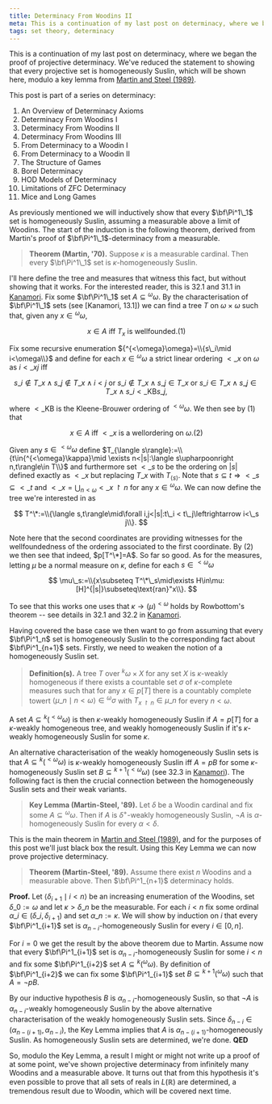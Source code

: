```yaml
---
title: Determinacy From Woodins II
meta: This is a continuation of my last post on determinacy, where we began the proof of projective determinacy. We've reduced the statement to showing that every projective set is homogeneously Suslin, which will be shown here, modulo a key lemma from Martin and Steel (1989).
tags: set theory, determinacy
---
```


This is a continuation of my last post on determinacy, where we began the proof of
projective determinacy. We've reduced the statement to showing that every projective
set is homogeneously Suslin, which will be shown here, modulo a key lemma from [Martin
and Steel (1989)](https://doi.org/10.2307/1990913).

This post is part of a series on determinacy:

1. <router-link to="/posts/2017-01-11-an-overview-of-determinacy-axioms">An Overview of
   Determinacy Axioms</router-link>
2. <router-link to="/posts/2017-01-25-determinacy-from-woodins-i">Determinacy From
   Woodins I</router-link>
3. Determinacy From Woodins II
4. <router-link to="/posts/2017-02-22-determinacy-from-woodins-iii">Determinacy From
   Woodins III</router-link>
5. <router-link to="/posts/2017-04-05-from-determinacy-to-a-woodin-i">From Determinacy
   to a Woodin I</router-link>
6. <router-link to="/posts/2017-05-10-from-determinacy-to-a-woodin-ii">From Determinacy
   to a Woodin II</router-link>
7. <router-link to="/posts/2017-05-24-the-structure-of-games">The Structure of
   Games</router-link>
8. <router-link to="/posts/2017-06-07-borel-determinacy">Borel
   Determinacy</router-link>
9. <router-link to="/posts/2017-06-21-hod-models-of-determinacy">HOD Models of
   Determinacy</router-link>
10. <router-link to="/posts/2017-07-14-limitations-of-zfc-determinacy">Limitations of
    ZFC Determinacy</router-link>
11. <router-link to="/posts/2018-08-02-mice-and-long-games">Mice and Long
    Games</router-link>

As previously mentioned we will inductively show that every $\bf\Pi^1\_1$ set is
homogeneously Suslin, assuming a measurable above a limit of Woodins. The start of the
induction is the following theorem, derived from Martin's proof of
$\bf\Pi^1\_1$-determinacy from a measurable.

> **Theorem (Martin, '70).** Suppose $\kappa$ is a measurable cardinal. Then every
> $\bf\Pi^1\_1$ set is $\kappa$-homogeneously Suslin.

I'll here define the tree and measures that witness this fact, but without showing that
it works. For the interested reader, this is 32.1 and 31.1 in
[Kanamori](https://doi.org/10.1007/978-3-540-88867-3). Fix some $\bf\Pi^1\_1$ set
$A\subseteq{^\omega\omega}$. By the characterisation of $\bf\Pi^1\_1$ sets (see
[Kanamori, 13.1]) we can find a tree $T$ on $\omega\times\omega$ such that, given any
$x\in{^\omega\omega}$,

$$ x\in A\text{ iff }T_x\text{ is wellfounded.} (1) $$

Fix some recursive enumeration ${^{<\omega}\omega}=\\{s\_i\mid i<\omega\\}$ and define
for each $x\in{^\omega\omega}$ a strict linear ordering $<\_x$ on $\omega$ as $i<\_x j$
iff

$$
s\_i\notin T\_x\land s\_j\notin T\_x\land i < j\text{ or }s\_i\notin T\_x\land s\_j\in
T\_x\text{ or }s\_i\in T\_x\land s\_j\in T\_x\land s\_i<\_{\text{KB}}s\_j,
$$

where $<\_{\text{KB}}$ is the Kleene-Brouwer ordering of ${^{<\omega}\omega}$. We then
see by (1) that

$$ x\in A\text{ iff }<\_x\text{ is a wellordering on }\omega. (2) $$

Given any $s\in{^{<\omega}\omega}$ define $T_{\langle
s\rangle}:=\\{t\in{^{<\omega}\kappa}\mid \exists n<|s|:\langle s\upharpoonright
n,t\rangle\in T\\}$ and furthermore set $<\_s$ to be the ordering on $|s|$ defined
exactly as $<\_x$ but replacing $T\_x$ with $T_{\langle s\rangle}$. Note that
$s\subseteq t\Rightarrow <\_s\subseteq <\_t$ and
$<\_x=\bigcup_{n<\omega}<\_{x\upharpoonright n}$ for any $x\in{^\omega\omega}$. We can
now define the tree we're interested in as

$$
T^\*:=\\{\langle s,t\rangle\mid\forall i,j<|s|:t\_i < t\_j\leftrightarrow i<\_s j\\}.
$$

Note here that the second coordinates are providing witnesses for the wellfoundedness
of the ordering associated to the first coordinate. By (2) we then see that indeed,
$p[T^\*]=A$. So far so good. As for the measures, letting $\mu$ be a normal measure on
$\kappa$, define for each $s\in{^{<\omega}\omega}$

$$
\mu\_s:=\\{x\subseteq T^\*\_s\mid\exists H\in\mu:[H]^{|s|}\subseteq\text{ran}"x\\}.
$$

To see that this works one uses that $\kappa\rightarrow(\mu)^{<\omega}$ holds by
Rowbottom's theorem -- see details in 32.1 and 32.2 in [Kanamori](https://doi.org/10.1007/978-3-540-88867-3).

Having covered the base case we then want to go from assuming that every $\bf\Pi^1_n$
set is homogeneously Suslin to the corresponding fact about $\bf\Pi^1_{n+1}$ sets.
Firstly, we need to weaken the notion of a homogeneously Suslin set.

> **Definition(s).** A tree $T$ over $^k\omega\times X$ for any set $X$ is
> $\kappa$-weakly homogeneous if there exists a countable set $\sigma$ of
> $\kappa$-complete measures such that for any $x\in p[T]$ there is a countably
> complete towert $\langle\mu\_n\mid n<\omega\rangle\in{^\omega\sigma}$ with
> $T_{x\upharpoonright n}\in\mu\_n$ for every $n<\omega$.

A set $A\subseteq{^k({^{<\omega}\omega})}$ is then $\kappa$-weakly homogeneously Suslin
if $A=p[T]$ for a $\kappa$-weakly homogeneous tree, and weakly homogeneously Suslin if
it's $\kappa$-weakly homogeneously Suslin for some $\kappa$.

An alternative characterisation of the weakly homogeneously Suslin sets is that
$A\subseteq{^k({^{<\omega}\omega})}$ is $\kappa$-weakly homogeneously Suslin iff $A=pB$
for some $\kappa$-homogeneously Suslin set $B\subseteq{^{k+1}({^{<\omega}\omega})}$
(see 32.3 in [Kanamori](https://doi.org/10.1007/978-3-540-88867-3)). The following fact
is then the crucial connection between the homogeneously Suslin sets and their weak
variants.

> **Key Lemma (Martin-Steel, '89).** Let $\delta$ be a Woodin cardinal and fix some
> $A\subseteq{^\omega\omega}$. Then if $A$ is $\delta^+$-weakly homogeneously Suslin,
> $\lnot A$ is $\alpha$-homogeneously Suslin for every $\alpha<\delta$.

This is the main theorem in [Martin and Steel (1989)](https://doi.org/10.2307/1990913),
and for the purposes of this post we'll just black box the result. Using this Key Lemma
we can now prove projective determinacy.

> **Theorem (Martin-Steel, '89).** Assume there exist $n$ Woodins and a measurable
> above. Then $\bf\Pi^1_{n+1}$ determinacy holds.

**Proof.** Let $\langle \delta_{i+1}\mid i < n\rangle$ be an increasing enumeration of
the Woodins, set $\delta\_0:=\omega$ and let $\kappa>\delta\_n$ be the measurable. For
each $i < n$ fix some ordinal $\alpha\_i\in(\delta\_i,\delta_{i+1})$ and set
$\alpha\_n:=\kappa$. We will show by induction on $i$ that every $\bf\Pi^1_{i+1}$ set
is $\alpha_{n-i}$-homogeneously Suslin for every $i\in[0,n]$.

For $i=0$ we get the result by the above theorem due to Martin. Assume now that every
$\bf\Pi^1_{i+1}$ set is $\alpha_{n-i}$-homogeneously Suslin for some $i < n$ and fix
some $\bf\Pi^1_{i+2}$ set $A\subseteq{^k({^\omega\omega})}$. By definition of
$\bf\Pi^1_{i+2}$ we can fix some $\bf\Pi^1_{i+1}$ set
$B\subseteq{^{k+1}({^\omega\omega})}$ such that $A=\lnot pB$.

By our inductive hypothesis $B$ is $\alpha_{n-i}$-homogeneously Suslin, so that $\lnot
A$ is $\alpha_{n-i}$-weakly homogeneously Suslin by the above alternative
characterisation of the weakly homogeneously Suslin sets. Since
$\delta_{n-i}\in(\alpha_{n-(i+1)},\alpha_{n-i})$, the Key Lemma implies that $A$ is
$\alpha_{n-(i+1)}$-homogeneously Suslin. As homogeneously Suslin sets are determined,
we're done. **QED**

So, modulo the Key Lemma, a result I might or might not write up a proof of at some
point, we've shown projective determinacy from infinitely many Woodins and a measurable
above. It turns out that from this hypothesis it's even possible to prove that all sets
of reals in $L(\mathbb R)$ are determined, a tremendous result due to Woodin, which
will be covered next time.
